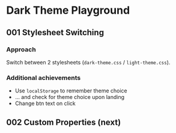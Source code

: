 Dark Theme Playground
====

## 001 Stylesheet Switching

### Approach

Switch between 2 stylesheets (`dark-theme.css` / `light-theme.css`).

### Additional achievements
- Use `localStorage` to remember theme choice
- ... and check for theme choice upon landing
- Change btn text on click

## 002 Custom Properties (next)
